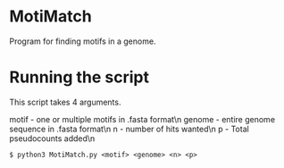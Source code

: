 # MotiMatch
Program for finding motifs in a genome.

# Running the script
This script takes 4 arguments.

motif - one or multiple motifs in .fasta format\n
genome - entire genome sequence in .fasta format\n
n - number of hits wanted\n
p - Total pseudocounts added\n

    $ python3 MotiMatch.py <motif> <genome> <n> <p>
